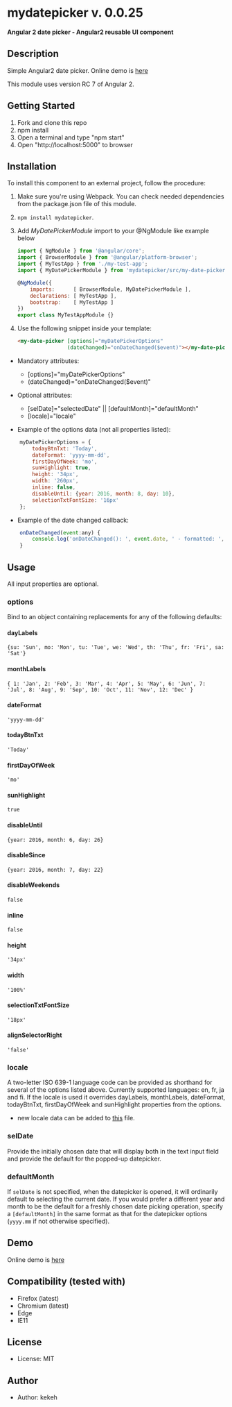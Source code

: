 # mydatepicker v. 0.0.25

**Angular 2 date picker - Angular2 reusable UI component**

## Description
Simple Angular2 date picker. Online demo is [here](http://kekeh.github.io/mydatepicker)

This module uses version RC 7 of Angular 2.

## Getting Started
1. Fork and clone this repo
2. npm install
3. Open a terminal and type "npm start"
4. Open "http://localhost:5000" to browser

## Installation

To install this component to an external project, follow the procedure:

1. Make sure you're using Webpack. You can check needed dependencies from the package.json file of this module.
2. `npm install mydatepicker`.
3. Add *MyDatePickerModule* import to your @NgModule like example below
    ```js
    import { NgModule } from '@angular/core';
    import { BrowserModule } from '@angular/platform-browser';
    import { MyTestApp } from './my-test-app';
    import { MyDatePickerModule } from 'mydatepicker/src/my-date-picker/my-date-picker.module';

    @NgModule({
        imports:      [ BrowserModule, MyDatePickerModule ],
        declarations: [ MyTestApp ],
        bootstrap:    [ MyTestApp ]
    })
    export class MyTestAppModule {}
    ```

4. Use the following snippet inside your template:

   ```html
   <my-date-picker [options]="myDatePickerOptions"
                   (dateChanged)="onDateChanged($event)"></my-date-picker>
   ```

* Mandatory attributes:
  * [options]="myDatePickerOptions"
  * (dateChanged)="onDateChanged($event)"

* Optional attributes:
  * [selDate]="selectedDate" || [defaultMonth]="defaultMonth"
  * [locale]="locale"

* Example of the options data (not all properties listed):
```js
    myDatePickerOptions = {
        todayBtnTxt: 'Today',
        dateFormat: 'yyyy-mm-dd',
        firstDayOfWeek: 'mo',
        sunHighlight: true,
        height: '34px',
        width: '260px',
        inline: false,
        disableUntil: {year: 2016, month: 8, day: 10},
        selectionTxtFontSize: '16px'
    };
```

* Example of the date changed callback:
```js
    onDateChanged(event:any) {
        console.log('onDateChanged(): ', event.date, ' - formatted: ', event.formatted, ' - epoc timestamp: ', event.epoc);
    }
```

## Usage

All input properties are optional.

### options
Bind to an object containing replacements for any of the following defaults:

#### dayLabels
  `{su: 'Sun', mo: 'Mon', tu: 'Tue', we: 'Wed', th: 'Thu', fr: 'Fri', sa: 'Sat'}`
  
#### monthLabels
  `{ 1: 'Jan', 2: 'Feb', 3: 'Mar', 4: 'Apr', 5: 'May', 6: 'Jun', 7: 'Jul', 8: 'Aug', 9: 'Sep', 10: 'Oct', 11: 'Nov', 12: 'Dec' }`
    
#### dateFormat
  `'yyyy-mm-dd'`
  
#### todayBtnTxt
  `'Today'`
  
#### firstDayOfWeek
  `'mo'`
  
#### sunHighlight
  `true`
  
#### disableUntil
  `{year: 2016, month: 6, day: 26}`
  
#### disableSince
  `{year: 2016, month: 7, day: 22}`
  
#### disableWeekends
  `false`

#### inline
  `false`
  
#### height
  `'34px'`
  
#### width
  `'100%'`

#### selectionTxtFontSize
  `'18px'`

#### alignSelectorRight
   `'false'`

### locale
A two-letter ISO 639-1 language code can be provided as shorthand for several of
the options listed above. Currently supported languages: en, fr, ja and fi.
If the locale is used it overrides dayLabels, monthLabels, dateFormat, todayBtnTxt,
firstDayOfWeek and sunHighlight properties from the options.

* new locale data can be added to [this](https://github.com/kekeh/mydatepicker/blob/master/src/my-date-picker/my-date-picker.locale.service.ts) file.


### selDate
Provide the initially chosen date that will display both in the text input field
and provide the default for the popped-up datepicker.

### defaultMonth
If `selDate` is not specified, when the datepicker is opened, it will
ordinarily default to selecting the current date. If you would prefer
a different year and month to be the default for a freshly chosen date
picking operation, specify a `[defaultMonth]` in the same format as
that for the datepicker options (`yyyy.mm` if not otherwise specified).

## Demo
Online demo is [here](http://kekeh.github.io/mydatepicker)

## Compatibility (tested with)
* Firefox (latest)
* Chromium (latest)
* Edge
* IE11

## License
* License: MIT

## Author
* Author: kekeh
